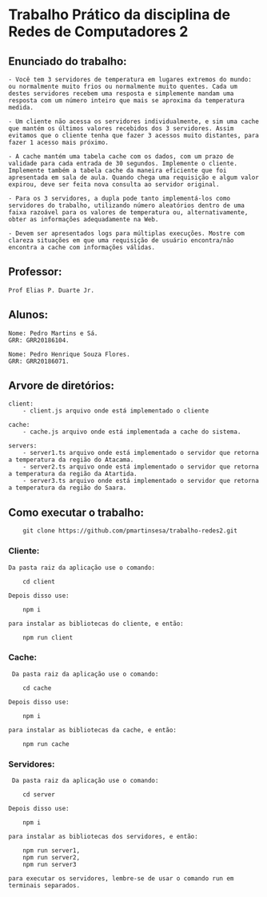 # Trabalho Prático da disciplina de Redes de Computadores 2

## Enunciado do trabalho:
    - Você tem 3 servidores de temperatura em lugares extremos do mundo: ou normalmente muito frios ou normalmente muito quentes. Cada um destes servidores recebem uma resposta e simplemente mandam uma resposta com um número inteiro que mais se aproxima da temperatura medida.
  
    - Um cliente não acessa os servidores individualmente, e sim uma cache que mantém os últimos valores recebidos dos 3 servidores. Assim evitamos que o cliente tenha que fazer 3 acessos muito distantes, para fazer 1 acesso mais próximo.
   
    - A cache mantém uma tabela cache com os dados, com um prazo de validade para cada entrada de 30 segundos. Implemente o cliente. Implemente também a tabela cache da maneira eficiente que foi apresentada em sala de aula. Quando chega uma requisição e algum valor expirou, deve ser feita nova consulta ao servidor original.
  
    - Para os 3 servidores, a dupla pode tanto implementá-los como servidores do trabalho, utilizando número aleatórios dentro de uma faixa razoável para os valores de temperatura ou, alternativamente, obter as informações adequadamente na Web.
  
    - Devem ser apresentados logs para múltiplas execuções. Mostre com clareza situações em que uma requisição de usuário encontra/não encontra a cache com informações válidas.

## Professor:
    Prof Elias P. Duarte Jr.

## Alunos:
    Nome: Pedro Martins e Sá.
    GRR: GRR20186104.

    Nome: Pedro Henrique Souza Flores.
    GRR: GRR20186071.

## Arvore de diretórios:
    client: 
        - client.js arquivo onde está implementado o cliente

    cache: 
        - cache.js arquivo onde está implementada a cache do sistema.

    servers: 
        - server1.ts arquivo onde está implementado o servidor que retorna a temperatura da região do Atacama.
        - server2.ts arquivo onde está implementado o servidor que retorna a temperatura da região da Atartida.
        - server3.ts arquivo onde está implementado o servidor que retorna a temperatura da região do Saara.

## Como executar o trabalho:
```
    git clone https://github.com/pmartinsesa/trabalho-redes2.git
```

### Cliente:
    Da pasta raiz da aplicação use o comando:

        cd client
    
    Depois disso use:

        npm i

    para instalar as bibliotecas do cliente, e então:

        npm run client

### Cache:
     Da pasta raiz da aplicação use o comando:

        cd cache
    
    Depois disso use:

        npm i

    para instalar as bibliotecas da cache, e então:

        npm run cache

### Servidores:
     Da pasta raiz da aplicação use o comando:

        cd server
    
    Depois disso use:

        npm i

    para instalar as bibliotecas dos servidores, e então:

        npm run server1,
        npm run server2,
        npm run server3

    para executar os servidores, lembre-se de usar o comando run em terminais separados.